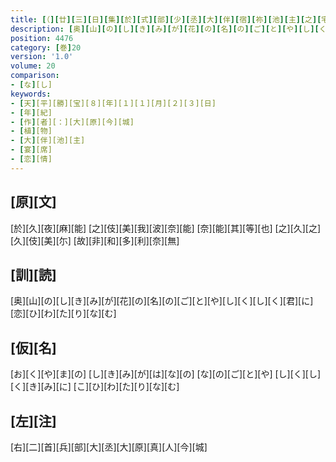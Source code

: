 ```yaml
---
title: [（][廿][三][日][集][於][式][部][少][丞][大][伴][宿][祢][池][主][之][宅][飲][宴][歌][二][首][）]
description: [奥][山][の][し][き][み][が][花][の][名][の][ご][と][や][し][く][し][く][君][に][恋][ひ][わ][た][り][な][む]
position: 4476
category: [巻]20
version: '1.0'
volume: 20
comparison:
- [な][し]
keywords:
- [天][平][勝][宝][８][年][１][１][月][２][３][日]
- [年][紀]
- [作][者][：][大][原][今][城]
- [植][物]
- [大][伴][池][主]
- [宴][席]
- [恋][情]
---
```


## [原][文]

[於][久][夜][麻][能] [之][伎][美][我][波][奈][能] [奈][能][其][等][也] [之][久][之][久][伎][美][尓] [故][非][和][多][利][奈][無]

## [訓][読]

[奥][山][の][し][き][み][が][花][の][名][の][ご][と][や][し][く][し][く][君][に][恋][ひ][わ][た][り][な][む]

## [仮][名]

[お][く][や][ま][の] [し][き][み][が][は][な][の] [な][の][ご][と][や] [し][く][し][く][き][み][に] [こ][ひ][わ][た][り][な][む]

## [左][注]

[右][二][首][兵][部][大][丞][大][原][真][人][今][城]
